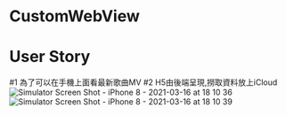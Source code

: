 # CustomWebView
# User Story
#1 為了可以在手機上面看最新歌曲MV 
#2 H5由後端呈現,撈取資料放上iCloud
![Simulator Screen Shot - iPhone 8 - 2021-03-16 at 18 10 36](https://user-images.githubusercontent.com/8057425/111292403-1a98ee80-8683-11eb-8004-0d444f887863.png)
![Simulator Screen Shot - iPhone 8 - 2021-03-16 at 18 10 39](https://user-images.githubusercontent.com/8057425/111292473-2be1fb00-8683-11eb-8cb8-5946c3f9422b.png)
